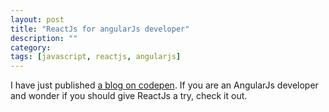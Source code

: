 ```yaml
---
layout: post
title: "ReactJs for angularJs developer"
description: ""
category:
tags: [javascript, reactjs, angularjs]
---
```


I have just published [a blog on codepen](http://codepen.io/MrCoder/blog/reactjs-for-angularjs-developers). If you are an AngularJs developer and wonder if you should give ReactJs a try, check it out.